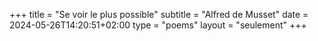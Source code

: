 +++
title = "Se voir le plus possible"
subtitle = "Alfred de Musset"
date = 2024-05-26T14:20:51+02:00
type = "poems"
layout = "seulement"
+++
